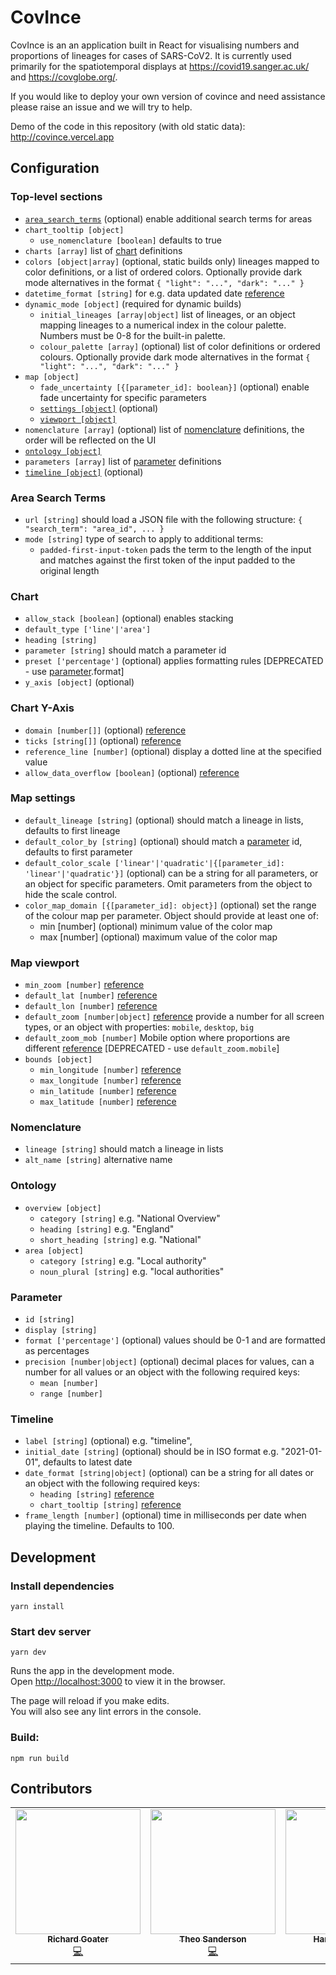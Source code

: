 # CovInce

CovInce is an an application built in React for visualising numbers and proportions of lineages for cases of SARS-CoV2. It is currently used primarily for the spatiotemporal displays at https://covid19.sanger.ac.uk/ and https://covglobe.org/.

If you would like to deploy your own version of covince and need assistance please raise an issue and we will try to help.

Demo of the code in this repository (with old static data): http://covince.vercel.app

## Configuration

### Top-level sections

* [`area_search_terms`](#area-search-terms) (optional) enable additional search terms for areas
* `chart_tooltip [object]`
  * `use_nomenclature [boolean]` defaults to true
* `charts [array]` list of [chart](#chart) definitions
* `colors [object|array]` (optional, static builds only) lineages mapped to color definitions, or a list of ordered colors. Optionally provide dark mode alternatives in the format `{ "light": "...", "dark": "..." }`
* `datetime_format [string]` for e.g. data updated date [reference](https://date-fns.org/docs/format)
* `dynamic_mode [object]` (required for dynamic builds)
  * `initial_lineages [array|object]` list of lineages, or an object mapping lineages to a numerical index in the colour palette. Numbers must be 0-8 for the built-in palette.
  * `colour_palette [array]` (optional) list of color definitions or ordered colours. Optionally provide dark mode alternatives in the format `{ "light": "...", "dark": "..." }`
* `map [object]`
  * `fade_uncertainty [{[parameter_id]: boolean}]` (optional) enable fade uncertainty for specific parameters
  * [`settings [object]`](#map-settings) (optional)
  * [`viewport [object]`](#map-viewport)
* `nomenclature [array]` (optional) list of [nomenclature](#nomenclature) definitions, the order will be reflected on the UI
* [`ontology [object]`](#ontology)
* `parameters [array]` list of [parameter](#parameter) definitions
* [`timeline [object]`](#timeline) (optional)

### Area Search Terms

* `url [string]` should load a JSON file with the following structure: `{ "search_term": "area_id", ... }`
* `mode [string]` type of search to apply to additional terms:
  * `padded-first-input-token` pads the term to the length of the input and matches against the first token of the input padded to the original length

### Chart

* `allow_stack [boolean]` (optional) enables stacking
* `default_type ['line'|'area']`
* `heading [string]`
* `parameter [string]` should match a parameter id
* `preset ['percentage']` (optional) applies formatting rules [DEPRECATED - use [parameter](#parameter).format]
* `y_axis [object]` (optional)

### Chart Y-Axis

* `domain [number[]]` (optional) [reference](https://recharts.org/en-US/api/YAxis#domain)
* `ticks [string[]]` (optional) [reference](https://recharts.org/en-US/api/YAxis#ticks) 
* `reference_line [number]` (optional) display a dotted line at the specified value
* `allow_data_overflow [boolean]` (optional) [reference](https://recharts.org/en-US/api/YAxis#allowDataOverflow)

### Map settings

* `default_lineage [string]` (optional) should match a lineage in lists, defaults to first lineage
* `default_color_by [string]` (optional) should match a [parameter](#parameter) id, defaults to first parameter
* `default_color_scale ['linear'|'quadratic'|{[parameter_id]: 'linear'|'quadratic'}]` (optional) can be a string for all parameters, or an object for specific parameters. Omit parameters from the object to hide the scale control.
* `color_map_domain [{[parameter_id]: object}]` (optional) set the range of the colour map per parameter. Object should provide at least one of:
  * min [number] (optional) minimum value of the color map
  * max [number] (optional) maximum value of the color map

### Map viewport

* `min_zoom [number]` [reference](https://maplibre.org/maplibre-gl-js-docs/api/map/#map#setzoom)
* `default_lat [number]` [reference](https://maplibre.org/maplibre-gl-js-docs/api/geography/#lnglat) 
* `default_lon [number]` [reference](https://maplibre.org/maplibre-gl-js-docs/api/geography/#lnglat) 
* `default_zoom [number|object]` [reference](https://maplibre.org/maplibre-gl-js-docs/api/map/#map#setzoom) provide a number for all screen types, or an object with properties: `mobile`, `desktop`, `big`
* `default_zoom_mob [number]` Mobile option where proportions are different [reference](https://maplibre.org/maplibre-gl-js-docs/api/map/#map#setzoom) [DEPRECATED - use `default_zoom.mobile`]
* `bounds [object]` 
  * `min_longitude [number]` [reference](https://maplibre.org/maplibre-gl-js-docs/api/geography/#lnglat)
  * `max_longitude [number]` [reference](https://maplibre.org/maplibre-gl-js-docs/api/geography/#lnglat)
  * `min_latitude [number]` [reference](https://maplibre.org/maplibre-gl-js-docs/api/geography/#lnglat)
  * `max_latitude [number]` [reference](https://maplibre.org/maplibre-gl-js-docs/api/geography/#lnglat)

### Nomenclature

* `lineage [string]` should match a lineage in lists
* `alt_name [string]` alternative name

### Ontology

* `overview [object]`
  * `category [string]` e.g. "National Overview"
  * `heading [string]` e.g. "England"
  * `short_heading [string]` e.g. "National"
* `area [object]`
  * `category [string]` e.g. "Local authority"
  * `noun_plural [string]` e.g. "local authorities"

### Parameter

* `id [string]`
* `display [string]`
* `format ['percentage']` (optional) values should be 0-1 and are formatted as percentages
* `precision [number|object]` (optional) decimal places for values, can a number for all values or an object with the following required keys:
  * `mean [number]`
  * `range [number]`

### Timeline
* `label [string]` (optional) e.g. "timeline",
* `initial_date [string]` (optional) should be in ISO format e.g. "2021-01-01", defaults to latest date
* `date_format [string|object]` (optional) can be a string for all dates or an object with the following required keys:
  * `heading [string]` [reference](https://date-fns.org/docs/format)
  * `chart_tooltip [string]` [reference](https://date-fns.org/docs/format)
* `frame_length [number]` (optional) time in milliseconds per date when playing the timeline. Defaults to 100.

## Development

### Install dependencies

```yarn install```

### Start dev server
```yarn dev```

Runs the app in the development mode.\
Open [http://localhost:3000](http://localhost:3000) to view it in the browser.

The page will reload if you make edits.\
You will also see any lint errors in the console.

### Build:
`npm run build` 

## Contributors

<!-- ALL-CONTRIBUTORS-LIST:START - Do not remove or modify this section -->
<!-- prettier-ignore-start -->
<!-- markdownlint-disable -->
<table>
  <tr>
    <td align="center"><a href="https://github.com/richardgoater"><img src="https://avatars.githubusercontent.com/u/1429721?v=4?s=200" width="200px;" alt=""/><br /><sub><b>Richard Goater</b></sub></a><br /><a href="https://github.com/covince/covince/commits?author=richardgoater" title="Code">💻</a></td>
    <td align="center"><a href="http://theo.io/"><img src="https://avatars.githubusercontent.com/u/19732295?v=4?s=200" width="200px;" alt=""/><br /><sub><b>Theo Sanderson</b></sub></a><br /><a href="https://github.com/covince/covince/commits?author=theosanderson" title="Code">💻</a></td>
    <td align="center"><a href="https://github.com/sagar87"><img src="https://avatars.githubusercontent.com/u/7542594?v=4?s=200" width="200px;" alt=""/><br /><sub><b>Harald Vöhringer</b></sub></a><br /><a href="https://github.com/covince/covince/commits?author=sagar87" title="Code">💻</a></td>
  </tr>
</table>

<!-- markdownlint-restore -->
<!-- prettier-ignore-end -->

<!-- ALL-CONTRIBUTORS-LIST:END -->

